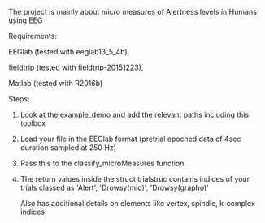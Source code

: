The project is mainly about micro measures of Alertness levels in Humans using EEG

Requirements:

EEGlab (tested with eeglab13_5_4b),

fieldtrip (tested with fieldtrip-20151223), 

Matlab (tested with R2016b)

Steps:

1) Look at the example_demo and add the relevant paths including this toolbox

2) Load your file in the EEGlab format (pretrial epoched data of 4sec duration sampled at 250 Hz)

3) Pass this to the classify_microMeasures function

4) The return values inside the struct trialstruc contains indices of your trials classed as 'Alert', 'Drowsy(mid)', 'Drowsy(grapho)'

   Also has additional details on elements like vertex, spindle, k-complex indices